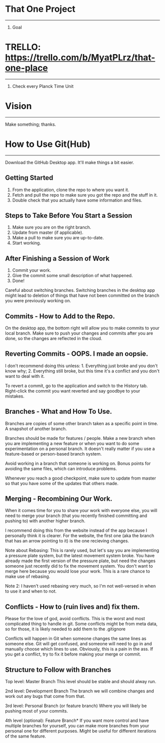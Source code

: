 # That One Project
--------------------------------------------
1. Goal

# TRELLO: https://trello.com/b/MyatPLrz/that-one-place
--------------------------------------------
1. Check every Planck Time Unit

# Vision
--------------------------------------------
Make something; thanks.

# How to Use Git(Hub)
--------------------------------------------
Download the GitHub Desktop app. It'll make things a bit easier.

## Getting Started
1. From the application, clone the repo to where you want it.
2. Fetch and pull the repo to make sure you got the repo and the stuff in it.
3. Double check that you actually have some information and files.

## Steps to Take Before You Start a Session
1. Make sure you are on the right branch.
2. Update from master (if applicable).
3. Make a pull to make sure you are up-to-date.
4. Start working.

## After Finishing a Session of Work
1. Commit your work.
2. Give the commit some small description of what happened.
3. Done!

Careful about switching branches. Switching branches in the desktop app might lead to deletion of things that have not been committed on the branch you were previously working on.

## Commits - How to Add to the Repo.
On the desktop app, the bottom right will allow you to make commits to your local branch.
Make sure to push your changes and commits after you are done, so the changes are reflected in the cloud.

## Reverting Commits - OOPS. I made an oopsie.
I don't recommend doing this unless: 1. Everything just broke and you don't know why; 2. Everything still broke, but this time it's a conflict and you don't want to deal with it.

To revert a commit, go to the application and switch to the History tab. Right-click the commit you want reverted and say goodbye to your mistakes.

## Branches - What and How To Use.
Branches are copies of some other branch taken as a specific point in time. A snapshot of another branch.

Branches should be made for features / people. Make a new branch when you are implementing a new feature or when you want to do some experimentation on a personal branch. It doesn't really matter if you use a feature-based or person-based branch system.

Avoid working in a branch that someone is working on. Bonus points for avoiding the same files, which can introduce problems.

Whenever you reach a good checkpoint, make sure to update from master so that you have some of the updates that others made.

## Merging - Recombining Our Work.
When it comes time for you to share your work with everyone else, you will need to merge your branch (that you recently finished committing and pushing to) with another higher branch.

I recommend doing this from the website instead of the app because I personally think it is clearer. For the website, the first one (aka the branch that has an arrow pointing to it) is the one recieving changes.

Note about Rebasing: This is rarely used, but let's say you are implementing a pressure plate system, but the latest movement system broke. You have already made the first version of the pressure plate, but need the changes someone just recently did to fix the movement system. You don't want to merge here because you would lose your work. This is a rare chance to make use of rebasing. 

Note 2: I haven't used rebasing very much, so I'm not well-versed in when to use it and when to not.

## Conflicts - How to (ruin lives and) fix them. 
Please for the love of god, avoid conflicts. This is the worst and most complicated thing to handle in git. Some conflicts might be from meta data, so for those, it is likely needed to add them to the .gitignore

Conflicts will happen in Git when someone changes the same lines as someone else. Git will get confused, and someone will need to go in and manually choose which lines to use. Obviously, this is a pain in the ass. If you get a conflict, try to fix it before making your merge or commit.

Structure to Follow with Branches
--------------------------------------------
Top level: Master Branch
  This level should be stable and should alway run.
  
2nd level: Development Branch
  The branch we will combine changes and work out any bugs that come from that.
  
3rd level: Personal Branch (or feature branch)
  Where you will likely be pushing most of your commits.
  
4th level (optional): Feature Branch*
  If you want more control and have multiple branches for yourself, you can make more branches from your personal one for different purposes. Might be useful for different iterations of the same feature.
